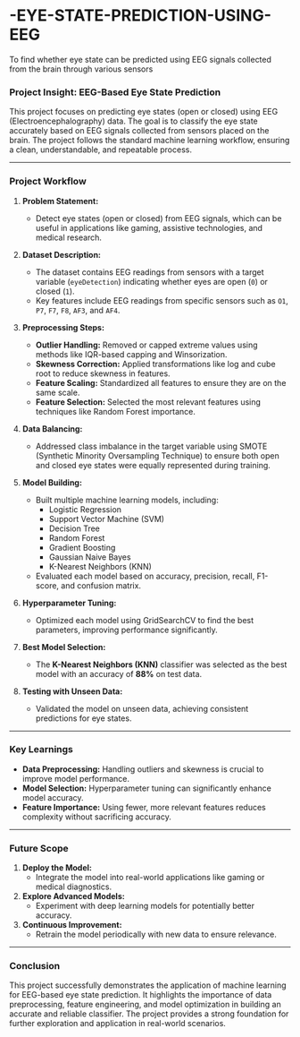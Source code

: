 # -EYE-STATE-PREDICTION-USING-EEG
 To find whether eye state can be predicted using EEG signals  collected from the brain through various sensors

 ### **Project Insight: EEG-Based Eye State Prediction**

This project focuses on predicting eye states (open or closed) using EEG (Electroencephalography) data. The goal is to classify the eye state accurately based on EEG signals collected from sensors placed on the brain. The project follows the standard machine learning workflow, ensuring a clean, understandable, and repeatable process.

---

### **Project Workflow**

1. **Problem Statement:**
   - Detect eye states (open or closed) from EEG signals, which can be useful in applications like gaming, assistive technologies, and medical research.

2. **Dataset Description:**
   - The dataset contains EEG readings from sensors with a target variable (`eyeDetection`) indicating whether eyes are open (`0`) or closed (`1`).
   - Key features include EEG readings from specific sensors such as `O1`, `P7`, `F7`, `F8`, `AF3`, and `AF4`.

3. **Preprocessing Steps:**
   - **Outlier Handling:** Removed or capped extreme values using methods like IQR-based capping and Winsorization.
   - **Skewness Correction:** Applied transformations like log and cube root to reduce skewness in features.
   - **Feature Scaling:** Standardized all features to ensure they are on the same scale.
   - **Feature Selection:** Selected the most relevant features using techniques like Random Forest importance.

4. **Data Balancing:**
   - Addressed class imbalance in the target variable using SMOTE (Synthetic Minority Oversampling Technique) to ensure both open and closed eye states were equally represented during training.

5. **Model Building:**
   - Built multiple machine learning models, including:
     - Logistic Regression
     - Support Vector Machine (SVM)
     - Decision Tree
     - Random Forest
     - Gradient Boosting
     - Gaussian Naive Bayes
     - K-Nearest Neighbors (KNN)
   - Evaluated each model based on accuracy, precision, recall, F1-score, and confusion matrix.

6. **Hyperparameter Tuning:**
   - Optimized each model using GridSearchCV to find the best parameters, improving performance significantly.

7. **Best Model Selection:**
   - The **K-Nearest Neighbors (KNN)** classifier was selected as the best model with an accuracy of **88%** on test data.

8. **Testing with Unseen Data:**
   - Validated the model on unseen data, achieving consistent predictions for eye states.

---

### **Key Learnings**

- **Data Preprocessing:** Handling outliers and skewness is crucial to improve model performance.
- **Model Selection:** Hyperparameter tuning can significantly enhance model accuracy.
- **Feature Importance:** Using fewer, more relevant features reduces complexity without sacrificing accuracy.

---

### **Future Scope**

1. **Deploy the Model:**
   - Integrate the model into real-world applications like gaming or medical diagnostics.
2. **Explore Advanced Models:**
   - Experiment with deep learning models for potentially better accuracy.
3. **Continuous Improvement:**
   - Retrain the model periodically with new data to ensure relevance.

---

### **Conclusion**

This project successfully demonstrates the application of machine learning for EEG-based eye state prediction. It highlights the importance of data preprocessing, feature engineering, and model optimization in building an accurate and reliable classifier. The project provides a strong foundation for further exploration and application in real-world scenarios.
